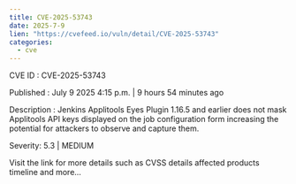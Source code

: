 ```yaml
--- 
title: CVE-2025-53743
date: 2025-7-9
lien: "https://cvefeed.io/vuln/detail/CVE-2025-53743"
categories:
  - cve
---
```


CVE ID : CVE-2025-53743

Published :  July 9
2025
4:15 p.m. | 9 hours
54 minutes ago

Description : Jenkins Applitools Eyes Plugin 1.16.5 and earlier does not mask Applitools API keys displayed on the job configuration form
increasing the potential for attackers to observe and capture them.

Severity: 5.3 | MEDIUM

Visit the link for more details
such as CVSS details
affected products
timeline
and more...
